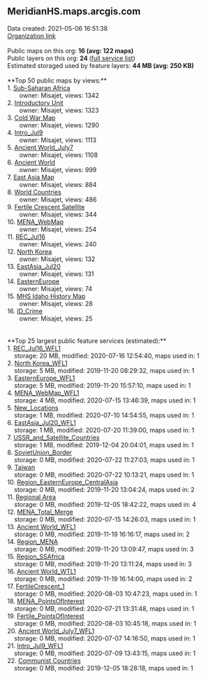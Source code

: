 <h2>MeridianHS.maps.arcgis.com</h2> Data created: 2021-05-06 16:51:38 <br /><a target='new' href='https://MeridianHS.maps.arcgis.com'>Organization link</a><br /><br />Public maps on this org: <b>16 (avg: 122 maps)</b><br />Public layers on this org: <b>24 </b>(<a target='new' href='https://services.arcgis.com/Fhkt83CfYokOr9NT/ArcGIS/rest/services'>full service list</a>)<br />Estimated storaged used by feature layers: <b>44 MB (avg: 250 KB)</b><br /><br />**Top 50 public maps by views:**<br />  1. <a target='new' href='https://www.arcgis.com/home/item.html?id=1bed08f536144a4a936008e0321ea831'>Sub-Saharan Africa</a> <br />  &nbsp;&nbsp;&nbsp;&nbsp; &nbsp;&nbsp;owner: Misajet, views: 1342<br />  2. <a target='new' href='https://www.arcgis.com/home/item.html?id=5457729b519745d897bff8f577d219ab'>Introductory Unit</a> <br />  &nbsp;&nbsp;&nbsp;&nbsp; &nbsp;&nbsp;owner: Misajet, views: 1323<br />  3. <a target='new' href='https://www.arcgis.com/home/item.html?id=135a02ecc3e046a4841d87ab427be88c'>Cold War Map</a> <br />  &nbsp;&nbsp;&nbsp;&nbsp; &nbsp;&nbsp;owner: Misajet, views: 1290<br />  4. <a target='new' href='https://www.arcgis.com/home/item.html?id=ea1780296f854a18a8daf9af1ac0a19e'>Intro_Jul9</a> <br />  &nbsp;&nbsp;&nbsp;&nbsp; &nbsp;&nbsp;owner: Misajet, views: 1113<br />  5. <a target='new' href='https://www.arcgis.com/home/item.html?id=e9d1f3dad5a64cf586e9bfcae5d163de'>Ancient World_July7</a> <br />  &nbsp;&nbsp;&nbsp;&nbsp; &nbsp;&nbsp;owner: Misajet, views: 1108<br />  6. <a target='new' href='https://www.arcgis.com/home/item.html?id=274c69e002dc4607be2ef13a2599cbca'>Ancient World</a> <br />  &nbsp;&nbsp;&nbsp;&nbsp; &nbsp;&nbsp;owner: Misajet, views: 999<br />  7. <a target='new' href='https://www.arcgis.com/home/item.html?id=cdfcbc62236849b09ec66a8cfae58054'>East Asia Map</a> <br />  &nbsp;&nbsp;&nbsp;&nbsp; &nbsp;&nbsp;owner: Misajet, views: 884<br />  8. <a target='new' href='https://www.arcgis.com/home/item.html?id=e966a4102db442c8bee8dea6e79634dd'>World Countries</a> <br />  &nbsp;&nbsp;&nbsp;&nbsp; &nbsp;&nbsp;owner: Misajet, views: 486<br />  9. <a target='new' href='https://www.arcgis.com/home/item.html?id=d97b233b14ca4c4c805f168375d2842c'>Fertile Crescent Satellite</a> <br />  &nbsp;&nbsp;&nbsp;&nbsp; &nbsp;&nbsp;owner: Misajet, views: 344<br />  10. <a target='new' href='https://www.arcgis.com/home/item.html?id=5da4e8993f2a4abfbbf83dbba821f3ba'>MENA_WebMap</a> <br />  &nbsp;&nbsp;&nbsp;&nbsp; &nbsp;&nbsp;owner: Misajet, views: 254<br />  11. <a target='new' href='https://www.arcgis.com/home/item.html?id=28db2e0e641f4bbfa5aa01a2c2db9bc2'>REC_Jul16</a> <br />  &nbsp;&nbsp;&nbsp;&nbsp; &nbsp;&nbsp;owner: Misajet, views: 240<br />  12. <a target='new' href='https://www.arcgis.com/home/item.html?id=c63b4f04f81d4e4997afc6a3fe728370'>North Korea</a> <br />  &nbsp;&nbsp;&nbsp;&nbsp; &nbsp;&nbsp;owner: Misajet, views: 132<br />  13. <a target='new' href='https://www.arcgis.com/home/item.html?id=52a07532aaaa4ce082c59b7b767d4752'>EastAsia_Jul20</a> <br />  &nbsp;&nbsp;&nbsp;&nbsp; &nbsp;&nbsp;owner: Misajet, views: 131<br />  14. <a target='new' href='https://www.arcgis.com/home/item.html?id=983e3feb3b554891856666538895da04'>EasternEurope</a> <br />  &nbsp;&nbsp;&nbsp;&nbsp; &nbsp;&nbsp;owner: Misajet, views: 74<br />  15. <a target='new' href='https://www.arcgis.com/home/item.html?id=7616e74f07de4ec0bd0dfc5a39ccdb7a'>MHS Idaho History Map</a> <br />  &nbsp;&nbsp;&nbsp;&nbsp; &nbsp;&nbsp;owner: Misajet, views: 28<br />  16. <a target='new' href='https://www.arcgis.com/home/item.html?id=bc6c4f985e9448c0a95f911350e0e5f9'>ID_Crime</a> <br />  &nbsp;&nbsp;&nbsp;&nbsp; &nbsp;&nbsp;owner: Misajet, views: 25<br /><br /><br />**Top 25 largest public feature services (estimated):**<br /> 1. <a target='new' href='https://www.arcgis.com/home/item.html?id=c0a32e9981a24020a243afd101823ba1'>REC_Jul16_WFL1</a><br /> &nbsp;&nbsp;&nbsp;&nbsp;storage: 20 MB, modified: 2020-07-16 12:54:40, maps used in: 1<br /> 2. <a target='new' href='https://www.arcgis.com/home/item.html?id=7797d7f6ce404d12804e026b78a5bb3b'>North Korea_WFL1</a><br /> &nbsp;&nbsp;&nbsp;&nbsp;storage: 5 MB, modified: 2019-11-20 08:29:32, maps used in: 1<br /> 3. <a target='new' href='https://www.arcgis.com/home/item.html?id=b5ee4e8d0b044b65bc8e8f4c6aaf6d57'>EasternEurope_WFL1</a><br /> &nbsp;&nbsp;&nbsp;&nbsp;storage: 5 MB, modified: 2019-11-20 15:57:10, maps used in: 1<br /> 4. <a target='new' href='https://www.arcgis.com/home/item.html?id=c80e722cb9f542d3b1bced525719d86c'>MENA_WebMap_WFL1</a><br /> &nbsp;&nbsp;&nbsp;&nbsp;storage: 4 MB, modified: 2020-07-15 13:46:39, maps used in: 1<br /> 5. <a target='new' href='https://www.arcgis.com/home/item.html?id=7198045e1bc74781bb277c504341aff8'>New_Locations</a><br /> &nbsp;&nbsp;&nbsp;&nbsp;storage: 1 MB, modified: 2020-07-10 14:54:55, maps used in: 1<br /> 6. <a target='new' href='https://www.arcgis.com/home/item.html?id=55f1cac78d6f49d3a744c94d2008f731'>EastAsia_Jul20_WFL1</a><br /> &nbsp;&nbsp;&nbsp;&nbsp;storage: 1 MB, modified: 2020-07-20 11:39:00, maps used in: 1<br /> 7. <a target='new' href='https://www.arcgis.com/home/item.html?id=273348dd39284287a3758f0d392386ad'>USSR_and_Satellite_Countries</a><br /> &nbsp;&nbsp;&nbsp;&nbsp;storage: 1 MB, modified: 2019-12-04 20:04:01, maps used in: 1<br /> 8. <a target='new' href='https://www.arcgis.com/home/item.html?id=a1ae9945b0b74624bc71ec0f550bbe82'>SovietUnion_Border</a><br /> &nbsp;&nbsp;&nbsp;&nbsp;storage: 0 MB, modified: 2020-07-22 11:27:03, maps used in: 1<br /> 9. <a target='new' href='https://www.arcgis.com/home/item.html?id=d95a9b5da6574c46a81782775e76e33c'>Taiwan</a><br /> &nbsp;&nbsp;&nbsp;&nbsp;storage: 0 MB, modified: 2020-07-22 10:13:21, maps used in: 1<br /> 10. <a target='new' href='https://www.arcgis.com/home/item.html?id=fff3e27171b14429a8ac5a42bde5af7e'>Region_EasternEurope_CentralAsia</a><br /> &nbsp;&nbsp;&nbsp;&nbsp;storage: 0 MB, modified: 2019-11-20 13:04:24, maps used in: 2<br /> 11. <a target='new' href='https://www.arcgis.com/home/item.html?id=6e9f7686387341788ddbd14afcb01f41'>Regional Area</a><br /> &nbsp;&nbsp;&nbsp;&nbsp;storage: 0 MB, modified: 2019-12-05 18:42:22, maps used in: 4<br /> 12. <a target='new' href='https://www.arcgis.com/home/item.html?id=d1a11e71e64c4d42aac29a5f5f6a995a'>MENA_Total_Merge</a><br /> &nbsp;&nbsp;&nbsp;&nbsp;storage: 0 MB, modified: 2020-07-15 14:26:03, maps used in: 1<br /> 13. <a target='new' href='https://www.arcgis.com/home/item.html?id=623ebe66a3594cf2bf59dcbd19d8538b'>Ancient World_WFL1</a><br /> &nbsp;&nbsp;&nbsp;&nbsp;storage: 0 MB, modified: 2019-11-19 16:16:17, maps used in: 2<br /> 14. <a target='new' href='https://www.arcgis.com/home/item.html?id=3b9eaa0bf46c4f72b2bab18e2811edae'>Region_MENA</a><br /> &nbsp;&nbsp;&nbsp;&nbsp;storage: 0 MB, modified: 2019-11-20 13:09:47, maps used in: 3<br /> 15. <a target='new' href='https://www.arcgis.com/home/item.html?id=eee77c1e8a834f169d0738bd3c9b319c'>Region_SSAfrica</a><br /> &nbsp;&nbsp;&nbsp;&nbsp;storage: 0 MB, modified: 2019-11-20 13:11:24, maps used in: 3<br /> 16. <a target='new' href='https://www.arcgis.com/home/item.html?id=27332181bf27410ba79b19fc1b34271e'>Ancient World_WTL1</a><br /> &nbsp;&nbsp;&nbsp;&nbsp;storage: 0 MB, modified: 2019-11-19 16:14:00, maps used in: 2<br /> 17. <a target='new' href='https://www.arcgis.com/home/item.html?id=c33a21d5fa524139b36df0a0d5c76cb2'>FertileCrescent_1</a><br /> &nbsp;&nbsp;&nbsp;&nbsp;storage: 0 MB, modified: 2020-08-03 10:47:23, maps used in: 1<br /> 18. <a target='new' href='https://www.arcgis.com/home/item.html?id=105015183f1d433e9d55838ff4e7b2d3'>MENA_PointsOfInterest</a><br /> &nbsp;&nbsp;&nbsp;&nbsp;storage: 0 MB, modified: 2020-07-21 13:31:48, maps used in: 1<br /> 19. <a target='new' href='https://www.arcgis.com/home/item.html?id=45450da5e765468e9e9871c9dcf4eaee'>Fertile_PointsOfInterest</a><br /> &nbsp;&nbsp;&nbsp;&nbsp;storage: 0 MB, modified: 2020-08-03 10:45:18, maps used in: 1<br /> 20. <a target='new' href='https://www.arcgis.com/home/item.html?id=a185ee97a85748b39cf1cd63958f342d'>Ancient World_July7_WFL1</a><br /> &nbsp;&nbsp;&nbsp;&nbsp;storage: 0 MB, modified: 2020-07-07 14:16:50, maps used in: 1<br /> 21. <a target='new' href='https://www.arcgis.com/home/item.html?id=0c7dd50213584d2f98c7a08712ce5c76'>Intro_Jul9_WFL1</a><br /> &nbsp;&nbsp;&nbsp;&nbsp;storage: 0 MB, modified: 2020-07-09 13:43:15, maps used in: 1<br /> 22. <a target='new' href='https://www.arcgis.com/home/item.html?id=7ad10e1f582644268ba32a829da6d842'>Communist Countries</a><br /> &nbsp;&nbsp;&nbsp;&nbsp;storage: 0 MB, modified: 2019-12-05 18:28:18, maps used in: 1<br />